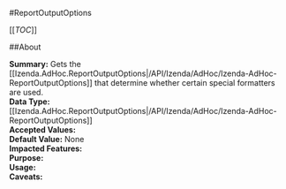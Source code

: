 #ReportOutputOptions

[[_TOC_]]

##About

**Summary:** Gets the [[Izenda.AdHoc.ReportOutputOptions|/API/Izenda/AdHoc/Izenda-AdHoc-ReportOutputOptions]] that determine whether certain special formatters are used.  
**Data Type:** [[Izenda.AdHoc.ReportOutputOptions|/API/Izenda/AdHoc/Izenda-AdHoc-ReportOutputOptions]]  
**Accepted Values:**   
**Default Value:** None  
**Impacted Features:**   
**Purpose:**   
**Usage:**   
**Caveats:**   

